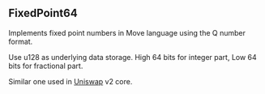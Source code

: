 ## FixedPoint64

Implements fixed point numbers in Move language using the Q number format.

Use u128 as underlying data storage. High 64 bits for integer part, Low 64 bits for fractional part.

Similar one used in [Uniswap](https://github.com/Uniswap/v2-core/blob/master/contracts/libraries/UQ112x112.sol) v2 core.
